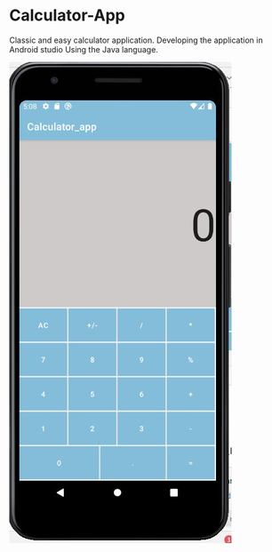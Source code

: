 # Calculator-App
Classic and easy calculator application.
Developing the application in Android studio Using the Java language.




![screenShot](https://github.com/koralduel/Calculator_app/blob/master/calc.JPG)
